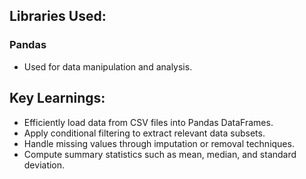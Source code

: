 ## Libraries Used:
### Pandas
* Used for data manipulation and analysis.
## Key Learnings:
* Efficiently load data from CSV files into Pandas DataFrames.
* Apply conditional filtering to extract relevant data subsets.
* Handle missing values through imputation or removal techniques.
* Compute summary statistics such as mean, median, and standard deviation.
